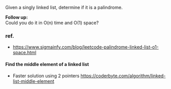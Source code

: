 <div>
  <p>Given a singly linked list, determine if it is a palindrome.</p>

<p><b>Follow up:</b><br>
Could you do it in O(n) time and O(1) space?
</p>
</div>

### ref.
- https://www.sigmainfy.com/blog/leetcode-palindrome-linked-list-o1-space.html

#### Find the middle element of a linked list
- Faster solution using 2 pointers https://coderbyte.com/algorithm/linked-list-middle-element
